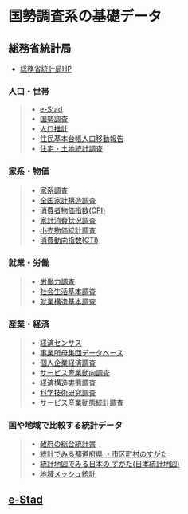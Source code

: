 # 国勢調査系の基礎データ

## 総務省統計局
- [総務省統計局HP](https://www.stat.go.jp/)
### 人口・世帯
  >- [e-Stad](https://www.e-stat.go.jp/)
  >- [国勢調査](https://www.stat.go.jp/data/kokusei/2025/index.html)
  >- [人口推計](https://www.stat.go.jp/data/jinsui/index.html)
  >- [住民基本台帳人口移動報告](https://www.stat.go.jp/data/idou/index.html)
  >- [住宅・土地統計調査](https://www.stat.go.jp/data/jyutaku/index.html)
### 家系・物価
  >- [家系調査](https://www.stat.go.jp/data/kakei/index.html)
  >- [全国家計構造調査](https://www.stat.go.jp/data/zenkokukakei/2024/index.html)
  >- [消費者物価指数(CPI)](https://www.stat.go.jp/data/cpi/index.html)
  >- [家計消費状況調査](https://www.stat.go.jp/data/joukyou/index.html)
  >- [小売物価統計調査](https://www.stat.go.jp/data/kouri/index.html)
  >- [消費動向指数(CTI)](https://www.stat.go.jp/data/cti/index.html)
### 就業・労働
  >- [労働力調査](https://www.stat.go.jp/data/roudou/index.html)
  >- [社会生活基本調査](https://www.stat.go.jp/data/shugyou/2022/index.html)
  >- [就業構造基本調査](https://www.stat.go.jp/data/shakai/2021/index.html)
### 産業・経済
  >- [経済センサス](https://www.stat.go.jp/data/e-census/index.html)
  >- [事業所母集団データベース](https://www.stat.go.jp/data/jsdb/index.html)
  >- [個人企業経済調査](https://www.stat.go.jp/data/kojinke/index.html)
  >- [サービス産業動向調査](https://www.stat.go.jp/data/mssi/index.html)
  >- [経済構造実態調査](https://www.stat.go.jp/data/kkj/index.html)
  >- [科学技術研究調査](https://www.stat.go.jp/data/kagaku/index.html)
  >- [サービス産業動態統計調査](https://www.stat.go.jp/data/mbss/index.html)

### 国や地域で比較する統計データ
  >- [政府の総合統計書](https://www.stat.go.jp/data/sougou/index.html)
  >- [統計でみる都道府県 ・市区町村のすがた](https://www.stat.go.jp/data/ssds/index.html)
  >- [統計地図でみる日本の すがた(日本統計地図)](https://www.stat.go.jp/data/chiri/map/index.html)
  >- [地域メッシュ統計](https://www.stat.go.jp/data/mesh/index.html)


## [e-Stad](https://www.e-stat.go.jp/)